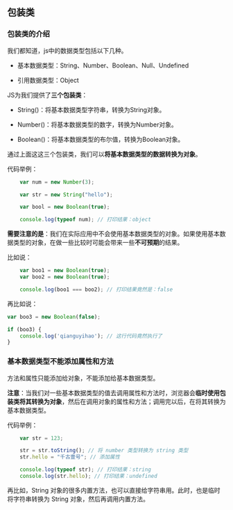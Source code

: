 
## 包装类

### 包装类的介绍

我们都知道，js中的数据类型包括以下几种。

- 基本数据类型：String、Number、Boolean、Null、Undefined

- 引用数据类型：Object

JS为我们提供了**三个包装类**：

- String()：将基本数据类型字符串，转换为String对象。

- Number()：将基本数据类型的数字，转换为Number对象。

- Boolean()：将基本数据类型的布尔值，转换为Boolean对象。

通过上面这这三个包装类，我们可以**将基本数据类型的数据转换为对象**。


代码举例：

```javascript
	var num = new Number(3);

	var str = new String("hello");

	var bool = new Boolean(true);

	console.log(typeof num); // 打印结果：object
```


**需要注意的是**：我们在实际应用中不会使用基本数据类型的对象。如果使用基本数据类型的对象，在做一些比较时可能会带来一些**不可预期**的结果。

比如说：

```javascript
	var boo1 = new Boolean(true);
	var boo2 = new Boolean(true);

	console.log(boo1 === boo2); // 打印结果竟然是：false
```


再比如说：

```javascript
var boo3 = new Boolean(false);

if (boo3) {
	console.log('qianguyihao'); // 这行代码竟然执行了
}
```


### 基本数据类型不能添加属性和方法

方法和属性只能添加给对象，不能添加给基本数据类型。

**注意**：当我们对一些基本数据类型的值去调用属性和方法时，浏览器会**临时使用包装类将其转换为对象**，然后在调用对象的属性和方法；调用完以后，在将其转换为基本数据类型。

代码举例：

```javascript
	var str = 123;

	str = str.toString(); // 将 number 类型转换为 string 类型
	str.hello = "千古壹号"; // 添加属性

	console.log(typeof str); // 打印结果：string
	console.log(str.hello); // 打印结果：undefined
```

再比如，String 对象的很多内置方法，也可以直接给字符串用。此时，也是临时将字符串转换为 String 对象，然后再调用内置方法。



